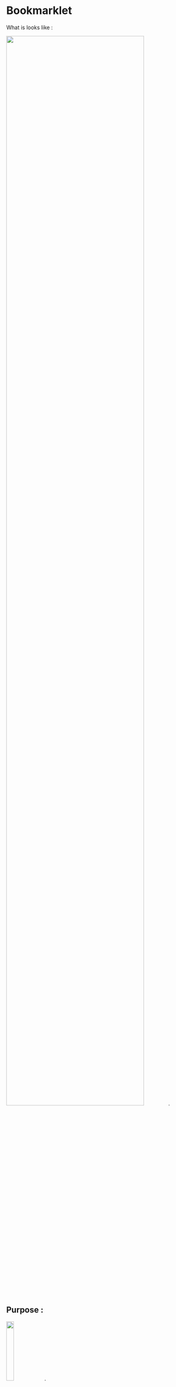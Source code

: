 # Bookmarklet

What is looks like : 

<img src="https://nicocouz.github.io/Bookmarklet/img/readme.jpeg" width="85%">.



## Purpose : 

<img src="https://nicocouz.github.io/Bookmarklet/img/tms.png" width="20%">.


- [x] Get the site(s) ID(s)
- [x] Get the container(s) ID(s) + Version(s) called (with href link to the TagCommander deploy tab)
- [x] Get the tag(s) triggered (with href link to the TagCommander Tag)



<img src="https://nicocouz.github.io/Bookmarklet/img/trustco.png" width="20%">.

- [x] Get the Privacy ID + Version called (with href link to the TrustCommander deploy tab).




## How to install : .


> On any websites, drag the url in your bookmarklet : .


<img src="https://nicocouz.github.io/Bookmarklet/img/use1.jpeg" width="40%">


> Right click on the new bookmarklet, modify the name of it & then add the following code within the URL entry : 


<img src="https://nicocouz.github.io/Bookmarklet/img/use3.jpeg" width="40%">.



`javascript:!function(){if(null===document.querySelector("#myModal")){let e=document.createElement("link");e.href="https://nicocouz.github.io/Bookmarklet/style.css",e.id="Bookmarklet_style",e.rel="stylesheet",e.type="text/css",document.head.appendChild(e);let t=document.createElement("script");t.src="https://nicocouz.github.io/Bookmarklet/main.js",t.id="Bookmarklet_main",document.body.appendChild(t)}else document.getElementById("myModal").remove(),document.getElementById("Bookmarklet_main").remove(),document.getElementById("Bookmarklet_style").remove()}();`




Coming soon : 
